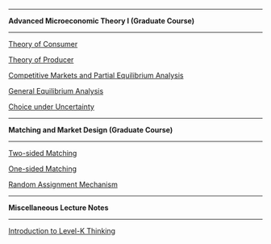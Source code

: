 -----

**Advanced Microeconomic Theory I (Graduate Course)**

-----

[Theory of Consumer]("/Teaching/micro/consumer.pdf")  

[Theory of Producer]("/Teaching/micro/consumer.pdf")  

[Competitive Markets and Partial Equilibrium Analysis]("/Teaching/micro/consumer.pdf")  

[General Equilibrium Analysis]("/Teaching/micro/consumer.pdf")  

[Choice under Uncertainty]("/Teaching/micro/consumer.pdf")	     



-----

**Matching and Market Design (Graduate Course)** 

-----

[Two-sided Matching]("/Teaching/micro/consumer.pdf")  

[One-sided Matching]("/Teaching/micro/consumer.pdf")    

[Random Assignment Mechanism]("Teaching/matching/RSM.pdf")



-----

**Miscellaneous Lecture Notes**

-----

[Introduction to Level-K Thinking]("Teaching/micro/levelk")







